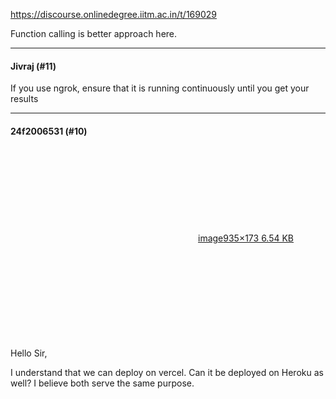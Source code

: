 https://discourse.onlinedegree.iitm.ac.in/t/169029

Function calling is better approach here.</p><hr>

<h4>Jivraj (#11)</h4>
<p>If you use ngrok, ensure that it is running continuously until you get your results</p><hr>

<h4>24f2006531 (#10)</h4>
<p><div class="lightbox-wrapper"><a class="lightbox" data-download-href="/uploads/short-url/bWR3IysfcTnDLV6d4UxVfDTqCEW.png?dl=1" href="https://europe1.discourse-cdn.com/flex013/uploads/iitm/original/3X/5/3/53bf199bb686fb99cd7b6974c6971326fb8c8482.png" rel="noopener nofollow ugc" title="image"><div class="meta"><svg aria-hidden="true" class="fa d-icon d-icon-far-image svg-icon"><use href="#far-image"></use></svg><span class="filename">image</span><span class="informations">935×173 6.54 KB</span><svg aria-hidden="true" class="fa d-icon d-icon-discourse-expand svg-icon"><use href="#discourse-expand"></use></svg></div></a></div><br/>
Hello Sir,</p>
<p>I understand that we can deploy on vercel. Can it be deployed on Heroku as well? I believe both serve the same purpose.